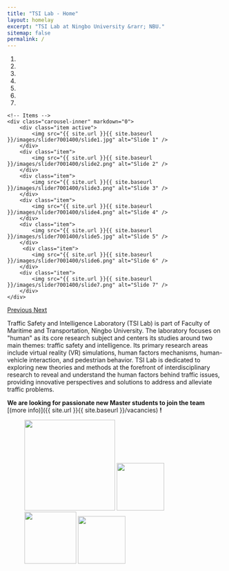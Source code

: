 ```yaml
---
title: "TSI Lab - Home"
layout: homelay
excerpt: "TSI Lab at Ningbo University &rarr; NBU."
sitemap: false
permalink: /
---
```


<div markdown="0" id="carousel" class="carousel slide" data-ride="carousel" data-interval="4000" data-pause="hover" >
    <!-- Menu -->
    <ol class="carousel-indicators">
        <li data-target="#carousel" data-slide-to="0" class="active"></li>
        <li data-target="#carousel" data-slide-to="1"></li>
        <li data-target="#carousel" data-slide-to="2"></li>
        <li data-target="#carousel" data-slide-to="3"></li>
        <li data-target="#carousel" data-slide-to="4"></li>
        <li data-target="#carousel" data-slide-to="5"></li>
        <li data-target="#carousel" data-slide-to="6"></li>
    </ol>

    <!-- Items -->
    <div class="carousel-inner" markdown="0">
        <div class="item active">
            <img src="{{ site.url }}{{ site.baseurl }}/images/slider7001400/slide1.jpg" alt="Slide 1" />
        </div>
        <div class="item">
            <img src="{{ site.url }}{{ site.baseurl }}/images/slider7001400/slide2.png" alt="Slide 2" />
        </div>
        <div class="item">
            <img src="{{ site.url }}{{ site.baseurl }}/images/slider7001400/slide3.png" alt="Slide 3" />
        </div>
        <div class="item">
            <img src="{{ site.url }}{{ site.baseurl }}/images/slider7001400/slide4.png" alt="Slide 4" />
        </div>
        <div class="item">
            <img src="{{ site.url }}{{ site.baseurl }}/images/slider7001400/slide5.jpg" alt="Slide 5" />
        </div>       
         <div class="item">
            <img src="{{ site.url }}{{ site.baseurl }}/images/slider7001400/slide6.png" alt="Slide 6" />
        </div>
        <div class="item">
            <img src="{{ site.url }}{{ site.baseurl }}/images/slider7001400/slide7.png" alt="Slide 7" />
        </div>
    </div>
  <a class="left carousel-control" href="#carousel" role="button" data-slide="prev">
    <span class="glyphicon glyphicon-chevron-left" aria-hidden="true"></span>
    <span class="sr-only">Previous</span>
  </a>
  <a class="right carousel-control" href="#carousel" role="button" data-slide="next">
    <span class="glyphicon glyphicon-chevron-right" aria-hidden="true"></span>
    <span class="sr-only">Next</span>
  </a>
</div>


Traffic Safety and Intelligence Laboratory (TSI Lab) is part of Faculty of Maritime and Transportation, Ningbo University. The laboratory focuses on "human" as its core research subject and centers its studies around two main themes: traffic safety and intelligence. Its primary research areas include virtual reality (VR) simulations, human factors mechanisms, human-vehicle interaction, and pedestrian behavior. TSI Lab is dedicated to exploring new theories and methods at the forefront of interdisciplinary research to reveal and understand the human factors behind traffic issues, providing innovative perspectives and solutions to address and alleviate traffic problems.

 **We are  looking for passionate new Master students to join the team** [(more info)]({{ site.url }}{{ site.baseurl }}/vacancies) **!**




<figure class="fourth">
  <img src="{{ site.url }}{{ site.baseurl }}/images/logopic/Logo_nbu.png" style="width: 210px">
  <img src="{{ site.url }}{{ site.baseurl }}/images/logopic/Logo_zjnsf.png" style="width: 110px">
  <img src="{{ site.url }}{{ site.baseurl }}/images/logopic/logo_nbst.png" style="width: 120px">
  <img src="{{ site.url }}{{ site.baseurl }}/images/logopic/Logo_yongjiang.jpg" style="width: 110px">
</figure>
